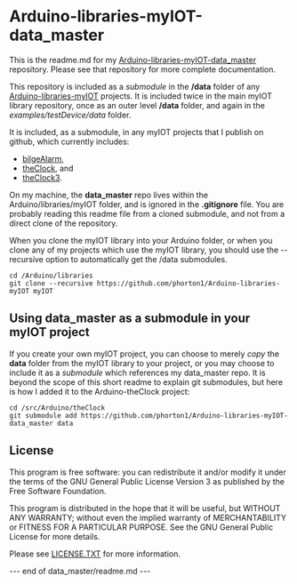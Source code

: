 # Arduino-libraries-myIOT-data_master

This is the readme.md for my
[Arduino-libraries-myIOT-data_master](https://github.com/phorton1/Arduino-libraries-myIOT-data_master)
repository.  Please see that repository for more complete documentation.

This repository is included as a _submodule_ in the **/data** folder of any
[Arduino-libraries-myIOT](https://github.com/phorton1/Arduino-libraries-myIOT)
projects. It is included twice in the main myIOT library repository, once
as an outer level **/data** folder, and again in the *examples/testDevice/data*
folder.

It is included, as a submodule, in any myIOT projects that I publish
on github, which currently includes:

- [bilgeAlarm](https://github.com/phorton1/Arduino-bilgeAlarm),
- [theClock](https://github.com/phorton1/Arduino-theClock), and
- [theClock3](https://github.com/phorton1/Arduino-theClock3).

On my machine, the **data_master** repo lives within the Arduino/libraries/myIOT
folder, and is ignored in the **.gitignore** file. You are probably reading this
readme file from a cloned submodule, and not from a direct clone of the repository.

When you clone the myIOT library into your Arduino folder, or when
you clone any of my projects which use the myIOT library, you should
use the --recursive option to automatically get the /data submodules.

	cd /Arduino/libraries
	git clone --recursive https://github.com/phorton1/Arduino-libraries-myIOT myIOT


## Using data_master as a submodule in your myIOT project

If you create your own myIOT project, you can choose to merely *copy*
the **data** folder from the myIOT library to your project, or you may choose
to include it as a *submodule* which references my data_master repo.
It is beyond the scope of this short readme to explain git submodules,
but here is how I added it to the Arduino-theClock project:

	cd /src/Arduino/theClock
	git submodule add https://github.com/phorton1/Arduino-libraries-myIOT-data_master data


## License

This program is free software: you can redistribute it and/or modify
it under the terms of the GNU General Public License Version 3 as published by
the Free Software Foundation.

This program is distributed in the hope that it will be useful,
but WITHOUT ANY WARRANTY; without even the implied warranty of
MERCHANTABILITY or FITNESS FOR A PARTICULAR PURPOSE.  See the
GNU General Public License for more details.

Please see [LICENSE.TXT](../LICENSE.TXT) for more information.


--- end of data_master/readme.md ---

